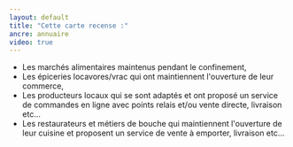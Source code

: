 ```yaml
---
layout: default
title: "Cette carte recense :"
ancre: annuaire
video: true
---
```

  - Les marchés alimentaires maintenus pendant le confinement,
  - Les épiceries locavores/vrac qui ont maintiennent l'ouverture de leur commerce,
  - Les producteurs locaux qui se sont adaptés et ont proposé un service de commandes en ligne avec points relais et/ou vente directe, livraison etc...
  - Les restaurateurs et métiers de bouche qui maintiennent l'ouverture de leur cuisine et proposent un service de vente à emporter, livraison etc...
  
  
